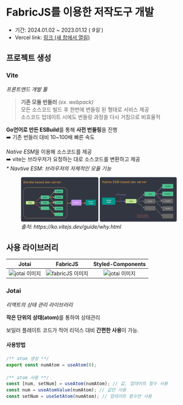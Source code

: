 # FabricJS를 이용한 저작도구 개발

- 기간: 2024.01.02 ~ 2023.01.12 (<i> 9일 </i>)
- Vercel link: <a href="https://authoring-tool-tau.vercel.app/" target="_blank">링크 (새 창에서 열림)</a>

## 프로젝트 생성

### Vite

<i>프론트엔드 개발 툴</i>

> <b>기존 모듈 번들러</b> <i>(ex. webpack)</i><br />
> 모든 소스코드 빌드 후 한번에 번들링 된 형태로 서비스 제공<br />
> 소스코드 업데이트 시에도 번들링 과정을 다시 거침으로 비효율적

<b>Go언어로 만든 ESBuild</b>를 통해 <b>사전 번들링</b>을 진행<br /> ➡️ 기존 번들러 대비 10~100배 빠른 속도

<i>Native ESM</i>을 이용해 소스코드를 제공<br /> ➡️ vite는 브라우저가 요청하는 대로 소스코드를 변환하고 제공<br />
<i>\* Navtive ESM: 브라우저의 자체적인 모듈 기능</i>

<figure class="half">
    <img src="./docs/BundleBasedDevServer.png" width="49%">
    <img src="./docs//NativeESMBasedDevServer.png" width="49%">
    <figcaption><i>출처: https://ko.vitejs.dev/guide/why.html</i></figcaption>
</figure>

## 사용 라이브러리

|                                                   Jotai                                                   |                                                                        FabricJS                                                                        |                                                          Styled-Components                                                           |
| :-------------------------------------------------------------------------------------------------------: | :----------------------------------------------------------------------------------------------------------------------------------------------------: | :----------------------------------------------------------------------------------------------------------------------------------: |
| <img src="https://storage.googleapis.com/candycode/jotai/jotai-mascot.png" alt="jotai 이미지" width="80"> | <img src="https://d112y698adiu2z.cloudfront.net/photos/production/challenge_photos/000/064/071/datas/full_width.png" alt="fabricJS 이미지" width="80"> | <img src="https://velog.velcdn.com/images/tlsl13/post/da1e4478-6993-430d-930e-d0b0618383e8/image.png" alt="jotai 이미지" width="80"> |

### Jotai

<i>리액트의 상태 관리 라이브러리</i>

<b>작은 단위의 상태(atom)</b>를 통하여 상태관리

보일러 플레이트 코드가 적어 리덕스 대비 <b>간편한 사용</b>이 가능.<br/>

#### 사용방법

```javascript
/** atom 생성 **/
export const numAtom = useAtom(0);

/** atom 사용 **/
const [num, setNum] = useAtom(numAtom); // 값, 업데이트 함수 사용
const num = useAtomValue(numAtom); // 값만 사용
const setNum = useSetAtom(numAtom); // 업데이트 함수만 사용
```
